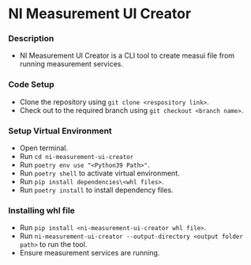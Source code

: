 # NI Measurement UI Creator

### Description

- NI Measurement UI Creator is a CLI tool to create measui file from running measurement services.

### Code Setup

- Clone the repository using `git clone <respository link>`.
- Check out to the required branch using `git checkout <branch name>`.

### Setup Virtual Environment

- Open terminal.
- Run `cd ni-measurement-ui-creator`
- Run `poetry env use "<Python39 Path>"`.
- Run `poetry shell` to activate virtual environment.
- Run `pip install dependencies\<whl files>`.
- Run `poetry install` to install dependency files.

### Installing whl file

- Run `pip install <ni-measurement-ui-creator whl file>`.
- Run `ni-measurement-ui-creator --output-directory <output folder path>` to run the tool.
- Ensure measurement services are running.